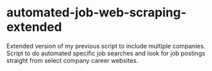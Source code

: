 # automated-job-web-scraping-extended
Extended version of my previous script to include multiple companies. Script to do automated specific job searches and look for job postings straight from select company career websites.
